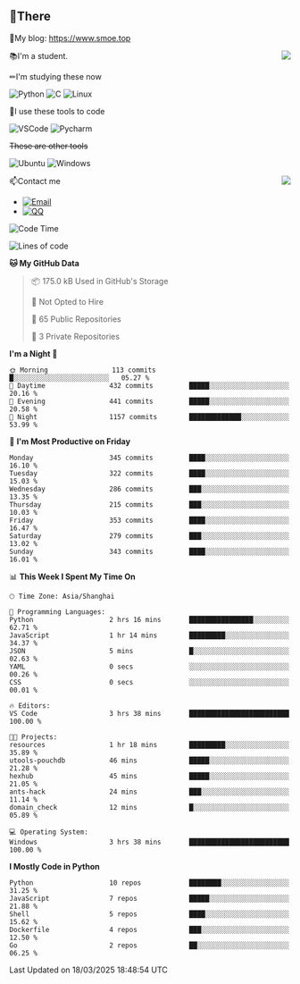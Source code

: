 
## 👏There

📰My blog: https://www.smoe.top

<img align="right" src="https://github-readme-stats.vercel.app/api/top-langs/?username=AkashiCoin"/>


📚I'm a student.

✏I'm studying these now

![Python](https://img.shields.io/badge/-Python-blue?style=flat-square&logo=Python&logoColor=fff)
![C](https://img.shields.io/badge/-C-585858?style=flat-square&logo=C&logoColor=fff)
![Linux](https://img.shields.io/badge/-Linux-black?style=flat-square&logo=Linux&logoColor=fff)

🔨I use these tools to code

![VSCode](https://img.shields.io/badge/-VSCode-blue?style=flat-square&logo=visualstudiocode&logoColor=fff)
![Pycharm](https://img.shields.io/badge/-Pycharm-green?style=flat-square&logo=pycharm&logoColor=fff)

 ~~These are other tools~~

![Ubuntu](https://img.shields.io/badge/-Ubuntu-orange?style=flat-square&logo=Ubuntu&logoColor=fff)
![Windows](https://img.shields.io/badge/-Windows-blue?style=flat-square&logo=Windows&logoColor=fff)

<img align="right" src="https://github-readme-stats.vercel.app/api?username=AkashiCoin" />


📫Contact me

* [![Email](https://img.shields.io/badge/Email-l1040186796@gmail.com-1?style=social&logoColor=fff)](mailto:l1040186796@gmail.com)
* [![QQ](https://img.shields.io/badge/QQ-1040186796-1?style=social&logoColor=fff)](tencent://AddContact/?fromId=45&fromSubId=1&subcmd=all&uin=1040186796&website=www.oicqzone.com)

<!--START_SECTION:waka-->
![Code Time](http://img.shields.io/badge/Code%20Time-1%2C388%20hrs%2026%20mins-blue)

![Lines of code](https://img.shields.io/badge/From%20Hello%20World%20I%27ve%20Written-393.7%20thousand%20lines%20of%20code-blue)

**🐱 My GitHub Data** 

> 📦 175.0 kB Used in GitHub's Storage 
 > 
> 🚫 Not Opted to Hire
 > 
> 📜 65 Public Repositories 
 > 
> 🔑 3 Private Repositories 
 > 
**I'm a Night 🦉** 

```text
🌞 Morning                113 commits         █░░░░░░░░░░░░░░░░░░░░░░░░   05.27 % 
🌆 Daytime                432 commits         █████░░░░░░░░░░░░░░░░░░░░   20.16 % 
🌃 Evening                441 commits         █████░░░░░░░░░░░░░░░░░░░░   20.58 % 
🌙 Night                  1157 commits        █████████████░░░░░░░░░░░░   53.99 % 
```
📅 **I'm Most Productive on Friday** 

```text
Monday                   345 commits         ████░░░░░░░░░░░░░░░░░░░░░   16.10 % 
Tuesday                  322 commits         ████░░░░░░░░░░░░░░░░░░░░░   15.03 % 
Wednesday                286 commits         ███░░░░░░░░░░░░░░░░░░░░░░   13.35 % 
Thursday                 215 commits         ███░░░░░░░░░░░░░░░░░░░░░░   10.03 % 
Friday                   353 commits         ████░░░░░░░░░░░░░░░░░░░░░   16.47 % 
Saturday                 279 commits         ███░░░░░░░░░░░░░░░░░░░░░░   13.02 % 
Sunday                   343 commits         ████░░░░░░░░░░░░░░░░░░░░░   16.01 % 
```


📊 **This Week I Spent My Time On** 

```text
🕑︎ Time Zone: Asia/Shanghai

💬 Programming Languages: 
Python                   2 hrs 16 mins       ████████████████░░░░░░░░░   62.71 % 
JavaScript               1 hr 14 mins        █████████░░░░░░░░░░░░░░░░   34.37 % 
JSON                     5 mins              █░░░░░░░░░░░░░░░░░░░░░░░░   02.63 % 
YAML                     0 secs              ░░░░░░░░░░░░░░░░░░░░░░░░░   00.26 % 
CSS                      0 secs              ░░░░░░░░░░░░░░░░░░░░░░░░░   00.01 % 

🔥 Editors: 
VS Code                  3 hrs 38 mins       █████████████████████████   100.00 % 

🐱‍💻 Projects: 
resources                1 hr 18 mins        █████████░░░░░░░░░░░░░░░░   35.89 % 
utools-pouchdb           46 mins             █████░░░░░░░░░░░░░░░░░░░░   21.28 % 
hexhub                   45 mins             █████░░░░░░░░░░░░░░░░░░░░   21.05 % 
ants-hack                24 mins             ███░░░░░░░░░░░░░░░░░░░░░░   11.14 % 
domain_check             12 mins             █░░░░░░░░░░░░░░░░░░░░░░░░   05.89 % 

💻 Operating System: 
Windows                  3 hrs 38 mins       █████████████████████████   100.00 % 
```

**I Mostly Code in Python** 

```text
Python                   10 repos            ████████░░░░░░░░░░░░░░░░░   31.25 % 
JavaScript               7 repos             █████░░░░░░░░░░░░░░░░░░░░   21.88 % 
Shell                    5 repos             ████░░░░░░░░░░░░░░░░░░░░░   15.62 % 
Dockerfile               4 repos             ███░░░░░░░░░░░░░░░░░░░░░░   12.50 % 
Go                       2 repos             ██░░░░░░░░░░░░░░░░░░░░░░░   06.25 % 
```




 Last Updated on 18/03/2025 18:48:54 UTC
<!--END_SECTION:waka-->
